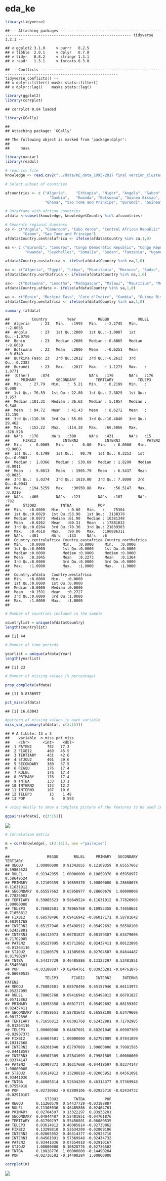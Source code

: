 eda\_ke
================

``` r
library(tidyverse)
```

    ## -- Attaching packages ------------------------------------------------------------------------------------------------------ tidyverse 1.2.1 --

    ## v ggplot2 3.1.0     v purrr   0.2.5
    ## v tibble  2.0.1     v dplyr   0.7.8
    ## v tidyr   0.8.2     v stringr 1.3.1
    ## v readr   1.3.1     v forcats 0.3.0

    ## -- Conflicts --------------------------------------------------------------------------------------------------------- tidyverse_conflicts() --
    ## x dplyr::filter() masks stats::filter()
    ## x dplyr::lag()    masks stats::lag()

``` r
library(ggplot2)
library(corrplot)
```

    ## corrplot 0.84 loaded

``` r
library(GGally)
```

    ## 
    ## Attaching package: 'GGally'

    ## The following object is masked from 'package:dplyr':
    ## 
    ##     nasa

``` r
library(naniar)
library(readxl)
```

``` r
# read csv file
knowledge <- read.csv2("../data/KE_data_1995-2017 final version_cluster.csv", header = TRUE, dec = ",", sep = ";")
```

``` r
# Select subset of countries

afcountries <- c ("Algeria",    "Ethiopia", "Niger", "Angola", "Gabon", "Nigeria","Benin",
                    "Gambia",   "Rwanda", "Botswana", "Guinea Bissau", "South Africa", "Burkina Faso",
                  "Ghana", "Sao Tome and Principe", "Burundi", "Guinea", "Senegal", "Cameroon", "Kenya", "Seychelles","Cape Verde", "Lesotho", "Sierra Leone", "Central African Republic", "Liberia",   "Somalia", "Chad",  "Libya", "Sudan", "Cote d'Ivoire", "Madagascar", "Swaziland", "Comoros", "Malawi", "Tanzania", "Congo Democratic", "Mali", "Tunisia", "Congo Republic", "Mauritania", "Togo", "Djibouti", "Mauritius", "Uganda", "Egypt", "Morocco", "Zambia", "Equatorial Guinea", "Mozambique", "Zimbawe", "Eritrea", "Namibia")
```

``` r
# Dataframe with african countries
afdata <-subset(knowledge, knowledge$Country %in% afcountries)
```

``` r
# Generate regional dummiess
ca <- c("Angola", "Cameroon", "Cabo Verde", "Central African Republic", "Chad","Equatorial Guinea", "Eritrea", "Ethiopia",
        "Gabon", "Sao Tome and Principe")
afdata$Country.centralafrica <- ifelse(afdata$Country %in% ca,1,0)

ea <- c ("Burundi", "Comoros", "Congo Democratic Republic", "Congo Republic", "Djibouti", "Kenya",
         "Rwanda", "Seychelles", "Somalia", "Sudan", "Tanzania", "Uganda", "Zambia", "Zimbawe")

afdata$Country.eastafrica <- ifelse(afdata$Country %in% ea,1,0)

na <- c("Algeria", "Egypt", "Libya", "Mauritania", "Morocco", "Sudan", "Tunisia")
afdata$Country.northafrica <- ifelse(afdata$Country %in% na,1,0)

sa<-  c("Botswana", "Lesotho", "Madagascar", "Malawi", "Mauritius", "Mozambique", "Namibia", "South  Africa", "Swaziland")
afdata$Country.afdata <- ifelse(afdata$Country %in% sa,1,0)

wa <- c("Benin", "Burkina Faso", "Cote d'Ivoire", "Gambia", "Guinea Bissau", "Ghana", "Guinea", "Liberia", "Mali", "Niger", "Nigeria", "Senegal", "Sierra Leone", "Togo")
afdata$Country.westafrica <- ifelse(afdata$Country %in% wa,1,0)
```

``` r
summary (afdata)
```

    ##          Country         Year          REGQU             RULEL        
    ##  Algeria     : 23   Min.   :1995   Min.   :-2.2745   Min.   :-2.0085  
    ##  Angola      : 23   1st Qu.:2000   1st Qu.:-1.0087   1st Qu.:-1.0750  
    ##  Benin       : 23   Median :2006   Median :-0.6065   Median :-0.6658  
    ##  Botswana    : 23   Mean   :2006   Mean   :-0.6251   Mean   :-0.6349  
    ##  Burkina Faso: 23   3rd Qu.:2012   3rd Qu.:-0.2613   3rd Qu.:-0.2383  
    ##  Burundi     : 23   Max.   :2017   Max.   : 1.1273   Max.   : 1.0771  
    ##  (Other)     :874                  NA's   :176       NA's   :176      
    ##     PRIMARY         SECONDARY         TERTIARY           TELEP3       
    ##  Min.   : 27.79   Min.   :  5.21   Min.   : 0.2199   Min.   :  0.000  
    ##  1st Qu.: 76.59   1st Qu.: 22.80   1st Qu.: 2.3029   1st Qu.:  3.957  
    ##  Median :101.31   Median : 36.62   Median : 5.1957   Median :  9.548  
    ##  Mean   : 94.72   Mean   : 41.43   Mean   : 8.6272   Mean   : 33.150  
    ##  3rd Qu.:110.36   3rd Qu.: 55.66   3rd Qu.:10.4840   3rd Qu.: 29.462  
    ##  Max.   :152.22   Max.   :114.38   Max.   :60.5066   Max.   :326.526  
    ##  NA's   :176      NA's   :380      NA's   :431       NA's   :15       
    ##      FIXBI2            INTERN2            INTERN3            PATEN2      
    ##  Min.   :  0.0005   Min.   :    0.00   Min.   : 0.0000   Min.   :0.0000  
    ##  1st Qu.:  0.1799   1st Qu.:   90.79   1st Qu.: 0.2253   1st Qu.:0.0003  
    ##  Median :  1.0366   Median :  530.69   Median : 1.8200   Median :0.0011  
    ##  Mean   :  9.0613   Mean   : 1905.79   Mean   : 6.5437   Mean   :0.0035  
    ##  3rd Qu.:  5.0374   3rd Qu.: 1819.00   3rd Qu.: 7.8000   3rd Qu.:0.0043  
    ##  Max.   :194.5259   Max.   :30950.88   Max.   :56.5147   Max.   :0.0210  
    ##  NA's   :460        NA's   :123        NA's   :107       NA's   :782     
    ##      STJOU2           TNTBA            POP           
    ##  Min.   :0.0000   Min.   : 0.00   Min.   :    75304  
    ##  1st Qu.:0.0029   1st Qu.:53.90   1st Qu.:  3138378  
    ##  Median :0.0073   Median :61.90   Median : 10381348  
    ##  Mean   :0.0262   Mean   :60.31   Mean   : 17881032  
    ##  3rd Qu.:0.0204   3rd Qu.:70.30   3rd Qu.: 21839303  
    ##  Max.   :0.4618   Max.   :90.00   Max.   :190886311  
    ##  NA's   :401      NA's   :133     NA's   :6          
    ##  Country.centralafrica Country.eastafrica Country.northafrica
    ##  Min.   :0.0000        Min.   :0.0000     Min.   :0.0000     
    ##  1st Qu.:0.0000        1st Qu.:0.0000     1st Qu.:0.0000     
    ##  Median :0.0000        Median :0.0000     Median :0.0000     
    ##  Mean   :0.2045        Mean   :0.2273     Mean   :0.1364     
    ##  3rd Qu.:0.0000        3rd Qu.:0.0000     3rd Qu.:0.0000     
    ##  Max.   :1.0000        Max.   :1.0000     Max.   :1.0000     
    ##                                                              
    ##  Country.afdata   Country.westafrica
    ##  Min.   :0.0000   Min.   :0.0000    
    ##  1st Qu.:0.0000   1st Qu.:0.0000    
    ##  Median :0.0000   Median :0.0000    
    ##  Mean   :0.1591   Mean   :0.2727    
    ##  3rd Qu.:0.0000   3rd Qu.:1.0000    
    ##  Max.   :1.0000   Max.   :1.0000    
    ## 

``` r
# Number of countries included in the sample 

countrylist = unique(afdata$Country)
length(countrylist)
```

    ## [1] 44

``` r
# Number of time periods 

yearlist = unique(afdata$Year)
length(yearlist)
```

    ## [1] 23

``` r
# Number of missing values (% percentage)

prop_complete(afdata)
```

    ## [1] 0.8336957

``` r
pct_miss(afdata)
```

    ## [1] 16.63043

``` r
#pattern of missing values in each variable
miss_var_summary(afdata[, c(3:15)])
```

    ## # A tibble: 13 x 3
    ##    variable  n_miss pct_miss
    ##    <chr>      <int>    <dbl>
    ##  1 PATEN2       782   77.3  
    ##  2 FIXBI2       460   45.5  
    ##  3 TERTIARY     431   42.6  
    ##  4 STJOU2       401   39.6  
    ##  5 SECONDARY    380   37.5  
    ##  6 REGQU        176   17.4  
    ##  7 RULEL        176   17.4  
    ##  8 PRIMARY      176   17.4  
    ##  9 TNTBA        133   13.1  
    ## 10 INTERN2      123   12.2  
    ## 11 INTERN3      107   10.6  
    ## 12 TELEP3        15    1.48 
    ## 13 POP            6    0.593

``` r
# using GGally to show a complete picture of the features to be used in the analysis

ggpairs(afdata[, c(3:15)])
```

![](eda_ke_files/figure-markdown_github/unnamed-chunk-8-1.png)

``` r
# Correlation matrix

m = cor(knowledge[, c(3:15)], use ="pairwise")
m
```

    ##                 REGQU       RULEL     PRIMARY   SECONDARY    TERTIARY
    ## REGQU      1.00000000  0.91342055  0.12109359  0.65557662  0.59805523
    ## RULEL      0.91342055  1.00000000  0.10859370  0.65958977  0.58649524
    ## PRIMARY    0.12109359  0.10859370  1.00000000  0.28660678  0.11631912
    ## SECONDARY  0.65557662  0.65958977  0.28660678  1.00000000  0.77826903
    ## TERTIARY   0.59805523  0.58649524  0.11631912  0.77826903  1.00000000
    ## TELEP3     0.76082681  0.78065768  0.10953358  0.74058651  0.71656812
    ## FIXBI2     0.68578496  0.69416942 -0.06017171  0.58781642  0.68391768
    ## INTERN2    0.65157946  0.65498912  0.05492692  0.56588100  0.62432881
    ## INTERN3    0.66113973  0.66781827  0.08159307  0.63479606  0.71702985
    ## PATEN2     0.05227095  0.05712862  0.02437411  0.00122896 -0.01264116
    ## STJOU2     0.11260579  0.11305036  0.02704507  0.04844487  0.01790297
    ## TNTBA      0.54437729  0.46485886  0.13322297  0.52481851  0.55450801
    ## POP       -0.03188887 -0.02464761  0.03933281 -0.04761876 -0.06080535
    ##                TELEP3      FIXBI2     INTERN2     INTERN3      PATEN2
    ## REGQU      0.76082681  0.68578496  0.65157946  0.66113973  0.05227095
    ## RULEL      0.78065768  0.69416942  0.65498912  0.66781827  0.05712862
    ## PRIMARY    0.10953358 -0.06017171  0.05492692  0.08159307  0.02437411
    ## SECONDARY  0.74058651  0.58781642  0.56588100  0.63479606  0.00122896
    ## TERTIARY   0.71656812  0.68391768  0.62432881  0.71702985 -0.01264116
    ## TELEP3     1.00000000  0.64667601  0.68201040  0.60907309 -0.02907373
    ## FIXBI2     0.64667601  1.00000000  0.62797089  0.87841099  0.10317668
    ## INTERN2    0.68201040  0.62797089  1.00000000  0.79981585 -0.04418597
    ## INTERN3    0.60907309  0.87841099  0.79981585  1.00000000  0.03374147
    ## PATEN2    -0.02907373  0.10317668 -0.04418597  0.03374147  1.00000000
    ## STJOU2     0.03614912  0.13298810 -0.02065952  0.04561091  0.93441036
    ## TNTBA      0.46085814  0.52634209  0.46314377  0.57369948  0.07554918
    ## POP       -0.02730062 -0.02809106 -0.02925710 -0.02434732 -0.02910167
    ##                STJOU2       TNTBA         POP
    ## REGQU      0.11260579  0.54437729 -0.03188887
    ## RULEL      0.11305036  0.46485886 -0.02464761
    ## PRIMARY    0.02704507  0.13322297  0.03933281
    ## SECONDARY  0.04844487  0.52481851 -0.04761876
    ## TERTIARY   0.01790297  0.55450801 -0.06080535
    ## TELEP3     0.03614912  0.46085814 -0.02730062
    ## FIXBI2     0.13298810  0.52634209 -0.02809106
    ## INTERN2   -0.02065952  0.46314377 -0.02925710
    ## INTERN3    0.04561091  0.57369948 -0.02434732
    ## PATEN2     0.93441036  0.07554918 -0.02910167
    ## STJOU2     1.00000000  0.10828776 -0.02736502
    ## TNTBA      0.10828776  1.00000000 -0.14490284
    ## POP       -0.02736502 -0.14490284  1.00000000

``` r
corrplot(m)
```

![](eda_ke_files/figure-markdown_github/unnamed-chunk-9-1.png)
